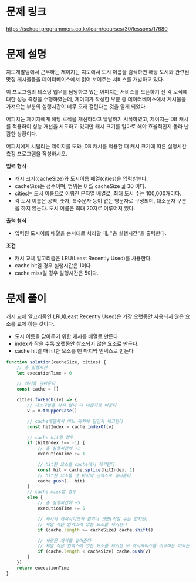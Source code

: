 # 문제 링크

https://school.programmers.co.kr/learn/courses/30/lessons/17680

# 문제 설명

지도개발팀에서 근무하는 제이지는 지도에서 도시 이름을 검색하면 해당 도시와 관련된 맛집 게시물들을 데이터베이스에서 읽어 보여주는 서비스를 개발하고 있다.

이 프로그램의 테스팅 업무를 담당하고 있는 어피치는 서비스를 오픈하기 전 각 로직에 대한 성능 측정을 수행하였는데, 제이지가 작성한 부분 중 데이터베이스에서 게시물을 가져오는 부분의 실행시간이 너무 오래 걸린다는 것을 알게 되었다.

어피치는 제이지에게 해당 로직을 개선하라고 닦달하기 시작하였고, 제이지는 DB 캐시를 적용하여 성능 개선을 시도하고 있지만 캐시 크기를 얼마로 해야 효율적인지 몰라 난감한 상황이다.

어피치에게 시달리는 제이지를 도와, DB 캐시를 적용할 때 캐시 크기에 따른 실행시간 측정 프로그램을 작성하시오.

**입력 형식**

-   캐시 크기(cacheSize)와 도시이름 배열(cities)을 입력받는다.
-   cacheSize는 정수이며, 범위는 0 ≦ cacheSize ≦ 30 이다.
-   cities는 도시 이름으로 이뤄진 문자열 배열로, 최대 도시 수는 100,000개이다.
-   각 도시 이름은 공백, 숫자, 특수문자 등이 없는 영문자로 구성되며, 대소문자 구분을 하지 않는다. 도시 이름은 최대 20자로 이루어져 있다.

**출력 형식**

-   입력된 도시이름 배열을 순서대로 처리할 때, "총 실행시간"을 출력한다.

**조건**

-   캐시 교체 알고리즘은 LRU(Least Recently Used)를 사용한다.
-   cache hit일 경우 실행시간은 1이다.
-   cache miss일 경우 실행시간은 5이다.

# 문제 풀이

캐시 교체 알고리즘인 LRU(Least Recently Used)은 가장 오랫동안 사용되지 않은 요소를 교체 하는 것이다.

-   도시 이름을 담아두기 위한 캐시를 배열로 만든다.
-   index가 작을 수록 오랫동안 참조되지 않은 요소로 만든다.
-   cache hit일 때 hit한 요소를 맨 마지막 인덱스로 만든다

```js
function solution(cacheSize, cities) {
    // 총 실행시간
    let executionTime = 0

    // 캐시를 담아둔다
    const cache = []

    cities.forEach((v) => {
        // 대소구분을 하지 않아 다 대문자로 바꾼다
        v = v.toUpperCase()

        // cache배열에서 어느 위치에 담긴지 체크한다
        const hitIndex = cache.indexOf(v)

        // cache hit일 경우
        if (hitIndex !== -1) {
            // 총 실행시간에 +1
            executionTime += 1

            // hit한 요소를 cache에서 제거한다
            const hit = cache.splice(hitIndex, 1)
            // hit한 요소를 맨 마지막 인덱스로 넣어준다
            cache.push(...hit)
        }
        // cache miss일 경우
        else {
            // 총 실행시간에 +5
            executionTime += 5

            // 캐시가 캐시사이즈와 같거나 크면(커질 수는 없지만)
            // 제일 작은 인덱스에 있는 요소를 제거한다
            if (cache.length >= cacheSize) cache.shift()

            // 새로운 캐시를 넣어준다
            // 제일 작은 인덱스에 있는 요소를 제거한 뒤 캐시사이즈를 비교하는 이유는 cacheSize가 0일 경우 캐시를 만들지 않기 위해서
            if (cache.length < cacheSize) cache.push(v)
        }
    })
    return executionTime
}
```
